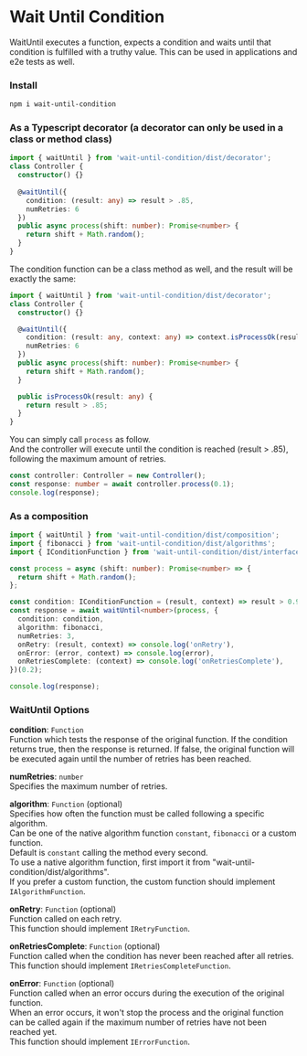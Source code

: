 # Wait Until Condition

WaitUntil executes a function, expects a condition and waits until that condition is fulfilled with a truthy value.
This can be used in applications and e2e tests as well.

### Install
```bash
npm i wait-until-condition
```

### As a Typescript decorator (a decorator can only be used in a class or method class)

```typescript
import { waitUntil } from 'wait-until-condition/dist/decorator';
class Controller {
  constructor() {}
  
  @waitUntil({
    condition: (result: any) => result > .85,
    numRetries: 6
  })
  public async process(shift: number): Promise<number> {
    return shift + Math.random();
  }
}
```
  
  
The condition function can be a class method as well, and the result will be exactly the same:
```typescript
import { waitUntil } from 'wait-until-condition/dist/decorator';
class Controller {
  constructor() {}

  @waitUntil({
    condition: (result: any, context: any) => context.isProcessOk(result),
    numRetries: 6
  })
  public async process(shift: number): Promise<number> {
    return shift + Math.random();
  }

  public isProcessOk(result: any) {
    return result > .85;
  }
}
```

You can simply call `process` as follow.  
And the controller will execute until the condition is reached (result > .85), following the maximum amount of retries.
```typescript
const controller: Controller = new Controller();
const response: number = await controller.process(0.1);
console.log(response);
```

### As a composition

```typescript
import { waitUntil } from 'wait-until-condition/dist/composition';
import { fibonacci } from 'wait-until-condition/dist/algorithms';
import { IConditionFunction } from 'wait-until-condition/dist/interfaces';

const process = async (shift: number): Promise<number> => {
  return shift + Math.random();
};

const condition: IConditionFunction = (result, context) => result > 0.9;
const response = await waitUntil<number>(process, {
  condition: condition,
  algorithm: fibonacci,
  numRetries: 3,
  onRetry: (result, context) => console.log('onRetry'),
  onError: (error, context) => console.log(error),
  onRetriesComplete: (context) => console.log('onRetriesComplete'),
})(0.2);

console.log(response);
```

### WaitUntil Options

**condition**: `Function`  
Function which tests the response of the original function. 
If the condition returns true, then the response is returned. If false, the original function will be executed again until the number of retries has been reached.  

**numRetries**: `number`  
Specifies the maximum number of retries.  

**algorithm**: `Function` (optional)  
Specifies how often the function must be called following a specific algorithm.    
Can be one of the native algorithm function `constant`, `fibonacci` or a custom function.  
Default is `constant` calling the method every second.  
To use a native algorithm function, first import it from "wait-until-condition/dist/algorithms".  
If you prefer a custom function, the custom function should implement `IAlgorithmFunction`.  

**onRetry**: `Function` (optional)  
Function called on each retry.  
This function should implement `IRetryFunction`.  

**onRetriesComplete**: `Function` (optional)  
Function called when the condition has never been reached after all retries.  
This function should implement `IRetriesCompleteFunction`.   

**onError**: `Function` (optional)  
Function called when an error occurs during the execution of the original function.  
When an error occurs, it won't stop the process and the original function can be called again if the maximum number of retries have not been reached yet.   
This function should implement `IErrorFunction`.

